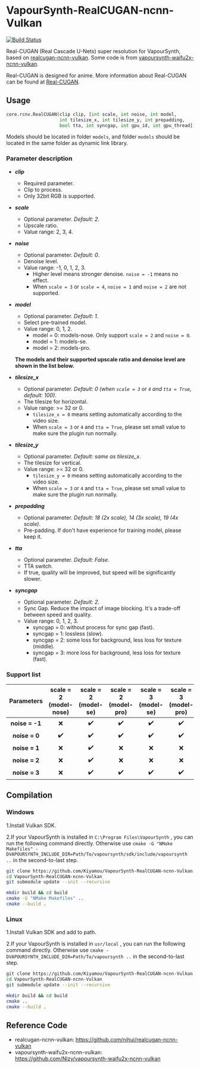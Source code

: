 # VapourSynth-RealCUGAN-ncnn-Vulkan

[![Build Status](https://github.com/Kiyamou/VapourSynth-RealCUGAN-ncnn-Vulkan/workflows/CI/badge.svg)](https://github.com/Kiyamou/VapourSynth-RealCUGAN-ncnn-Vulkan/actions)

Real-CUGAN (Real Cascade U-Nets) super resolution for VapourSynth, based on [realcugan-ncnn-vulkan](https://github.com/nihui/realcugan-ncnn-vulkan). Some code is from [vapoursynth-waifu2x-ncnn-vulkan](https://github.com/Nlzy/vapoursynth-waifu2x-ncnn-vulkan).

Real-CUGAN is designed for anime. More information about Real-CUGAN can be found at [Real-CUGAN](https://github.com/bilibili/ailab/tree/main/Real-CUGAN).

## Usage

```python
core.rcnv.RealCUGAN(clip clip, [int scale, int noise, int model, 
                    int tilesize_x, int tilesize_y, int prepadding, 
                    bool tta, int syncgap, int gpu_id, int gpu_thread])
```
Models should be located in folder `models`, and folder `models` should be located in the same folder as dynamic link library.

### Parameter description

* ***clip***
  * Required parameter.
  * Clip to process.
  * Only 32bit RGB is supported.
* ***scale***
  * Optional parameter. *Default: 2*.
  * Upscale ratio.
  * Value range: 2, 3, 4.
* ***noise***
  * Optional parameter. *Default: 0*.
  * Denoise level.
  * Value range: -1, 0, 1, 2, 3.
    * Higher level means stronger denoise. `noise = -1` means no effect.
    * When `scale = 3` or `scale = 4`, `noise = 1` and `noise = 2` are not supported.
* ***model***
  * Optional parameter. *Default: 1*.
  * Select pre-trained model.
  * Value range: 0, 1, 2.
    * model = 0: models-nose. Only support `scale = 2` and `noise = 0`.
    * model = 1: models-se.
    * model = 2: models-pro.
  
  **The models and their supported upscale ratio and denoise level are shown in the list below.**

* ***tilesize_x***
  * Optional parameter. *Default: 0 (when `scale = 3` or `4` and `tta = True`, default: 100)*.
  * The tilesize for horizontal.
  * Value range: >= 32 or 0.
    * `tilesize_x = 0` means setting automatically according to the video size.
    * When `scale = 3` or `4` and `tta = True`, please set small value to make sure the plugin run normally.
* ***tilesize_y***
  * Optional parameter. *Default: same as tilesize_x*.
  * The tilesize for vertical.
  * Value range: >= 32 or 0.
    * `tilesize_y = 0` means setting automatically according to the video size.
    * When `scale = 3` or `4` and `tta = True`, please set small value to make sure the plugin run normally.
* ***prepadding***
  * Optional parameter. *Default: 18 (2x scale), 14 (3x scale), 19 (4x scale)*.
  * Pre-padding. If don't have experience for training model, please keep it.
* ***tta***
  * Optional parameter. *Default: False*.
  * TTA switch.
  * If true, quality will be improved, but speed will be significantly slower.
* ***syncgap***
  *  Optional parameter. *Default: 2*.
  *  Sync Gap. Reduce the impact of image blocking. It's a trade-off between speed and quality.
  *  Value range: 0, 1, 2, 3.
     * syncgap = 0: without process for sync gap (fast).
     * syncgap = 1: lossless (slow).
     * syncgap = 2: some loss for background, less loss for texture (middle).
     * syncgap = 3: more loss for background, less loss for texture (fast).

### Support list

|   Parameters   | scale = 2<br/>(model-nose) | scale = 2<br/>(model-se) | scale = 2<br/>(model-pro) | scale = 3<br/>(model-se) | scale = 3<br/>(model-pro) | scale = 4<br/>(model-se) |
| :------------: | :------------------------: | :----------------------: | :-----------------------: | :----------------------: | :-----------------------: | :----------------------: |
| **noise = -1** |            :x:             |    :heavy_check_mark:    |    :heavy_check_mark:     |    :heavy_check_mark:    |    :heavy_check_mark:     |    :heavy_check_mark:    |
| **noise = 0**  |     :heavy_check_mark:     |    :heavy_check_mark:    |    :heavy_check_mark:     |    :heavy_check_mark:    |    :heavy_check_mark:     |    :heavy_check_mark:    |
| **noise = 1**  |            :x:             |    :heavy_check_mark:    |            :x:            |           :x:            |            :x:            |           :x:            |
| **noise = 2**  |            :x:             |    :heavy_check_mark:    |            :x:            |           :x:            |            :x:            |           :x:            |
| **noise = 3**  |            :x:             |    :heavy_check_mark:    |    :heavy_check_mark:     |    :heavy_check_mark:    |    :heavy_check_mark:     |    :heavy_check_mark:    |

## Compilation

### Windows

1.Install Vulkan SDK.

2.If your VapourSynth is installed in `C:\Program Files\VapourSynth` , you can run the following command directly. Otherwise use `cmake -G "NMake Makefiles" -DVAPOURSYNTH_INCLUDE_DIR=Path/To/vapoursynth/sdk/include/vapoursynth ..` in the second-to-last step.

```bash
git clone https://github.com/Kiyamou/VapourSynth-RealCUGAN-ncnn-Vulkan.git
cd VapourSynth-RealCUGAN-ncnn-Vulkan
git submodule update --init --recursive

mkdir build && cd build
cmake -G "NMake Makefiles" ..
cmake --build .
```

### Linux

1.Install Vulkan SDK and add to path.

2.If your VapourSynth is installed in `usr/local` , you can run the following command directly. Otherwise use `cmake -DVAPOURSYNTH_INCLUDE_DIR=Path/To/vapoursynth ..` in the second-to-last step.

```bash
git clone https://github.com/Kiyamou/VapourSynth-RealCUGAN-ncnn-Vulkan.git
cd VapourSynth-RealCUGAN-ncnn-Vulkan
git submodule update --init --recursive

mkdir build && cd build
cmake ..
cmake --build .
```

## Reference Code

* realcugan-ncnn-vulkan: https://github.com/nihui/realcugan-ncnn-vulkan
* vapoursynth-waifu2x-ncnn-vulkan: https://github.com/Nlzy/vapoursynth-waifu2x-ncnn-vulkan
